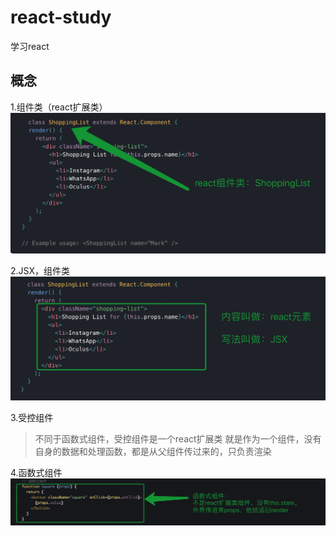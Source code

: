 # react-study
学习react

## 概念
1.组件类（react扩展类）
![组件类](./imgs/zujianlei.png)

2.JSX，组件类
![jsx](./imgs/jsx.png)

3.受控组件
>不同于函数式组件，受控组件是一个react扩展类
就是作为一个组件，没有自身的数据和处理函数，都是从父组件传过来的，只负责渲染

4.函数式组件
![函数式组件](./imgs/hanshushi.png)
